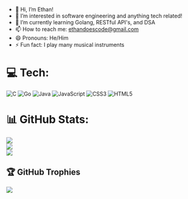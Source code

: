 - 👋 Hi, I’m Ethan!
- 👀 I’m interested in software engineering and anything tech related!
- 🌱 I’m currently learning Golang, RESTful API's, and DSA
- 📫 How to reach me: ethandoescode@gmail.com
- 😄 Pronouns: He/Him
- ⚡ Fun fact: I play many musical instruments

# 💻 Tech:
![C](https://img.shields.io/badge/c-%2300599C.svg?style=for-the-badge&logo=c&logoColor=white) ![Go](https://img.shields.io/badge/go-%2300ADD8.svg?style=for-the-badge&logo=go&logoColor=white) ![Java](https://img.shields.io/badge/java-%23ED8B00.svg?style=for-the-badge&logo=openjdk&logoColor=white) ![JavaScript](https://img.shields.io/badge/javascript-%23323330.svg?style=for-the-badge&logo=javascript&logoColor=%23F7DF1E) ![CSS3](https://img.shields.io/badge/css3-%231572B6.svg?style=for-the-badge&logo=css3&logoColor=white) ![HTML5](https://img.shields.io/badge/html5-%23E34F26.svg?style=for-the-badge&logo=html5&logoColor=white)
# 📊 GitHub Stats:
![](https://github-readme-stats.vercel.app/api?username=egramsdoescode&theme=gruvbox&hide_border=false&include_all_commits=false&count_private=false)<br/>
![](https://github-readme-streak-stats.herokuapp.com/?user=egramsdoescode&theme=gruvbox&hide_border=false)<br/>
![](https://github-readme-stats.vercel.app/api/top-langs/?username=egramsdoescode&theme=gruvbox&hide_border=false&include_all_commits=false&count_private=false&layout=compact)

## 🏆 GitHub Trophies
![](https://github-profile-trophy.vercel.app/?username=egramsdoescode&theme=gruvbox&no-frame=false&no-bg=true&margin-w=4)

